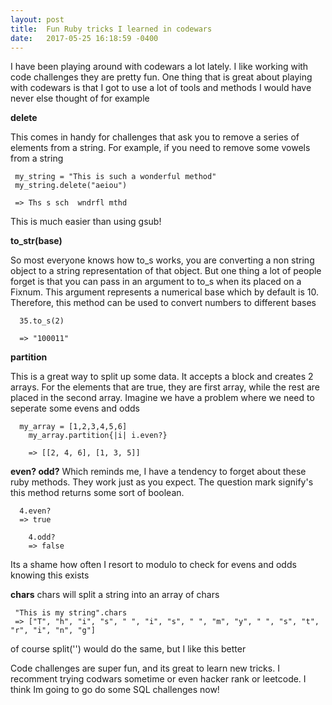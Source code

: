 ```yaml
---
layout: post
title:  Fun Ruby tricks I learned in codewars
date:   2017-05-25 16:18:59 -0400
---
```


 
I have been playing around with codewars a lot lately. I like working with code challenges they are pretty fun. One thing that is great about playing with codewars is that I got to use a lot of tools and methods I would have never else thought of for example


**delete**

This comes in handy for challenges that ask you to remove a series of elements from a string.
For example, if you need to remove some vowels from a string
```
 my_string = "This is such a wonderful method"
 my_string.delete("aeiou") 
 
 => Ths s sch  wndrfl mthd
 ```
 
 This is much easier than using gsub!


**to_str(base)**

So most everyone knows how to_s works, you are converting a non string object to a string representation of that object. But one thing a lot of people forget is that you can pass in an argument to to_s when its placed on a Fixnum. This argument represents a numerical base which by default is 10. Therefore, this method can be used to convert numbers to different bases
```
  35.to_s(2)
  
  => "100011"
```

**partition**

This is a great way to split up some data. It accepts a block and creates 2 arrays. For the elements that are true, they are first array, while the rest are placed in the second array.  Imagine we have a problem where we need to seperate some evens and odds

```
  my_array = [1,2,3,4,5,6]
	my_array.partition{|i| i.even?}
	
	=> [[2, 4, 6], [1, 3, 5]] 
```


**even? odd?**
Which reminds me, I have a tendency to forget about these ruby methods. They work just as you expect. The question mark signify's this method returns some sort of boolean.

```
  4.even?
  => true
	
	4.odd?
	=> false
```

Its a shame how often I resort to modulo to check for evens and odds knowing this exists

**chars**
chars will split a string into an array of chars

```
 "This is my string".chars
 => ["T", "h", "i", "s", " ", "i", "s", " ", "m", "y", " ", "s", "t", "r", "i", "n", "g"] 
```
of course split('') would do the same, but I like this better


Code challenges are super fun, and its great to learn new tricks. I recomment trying codwars sometime or even hacker rank or leetcode. I think Im going to go do some SQL challenges now!

